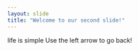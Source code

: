 ```yaml
---
layout: slide
title: "Welcome to our second slide!"
---
```

life is simple
Use the left arrow to go back!

